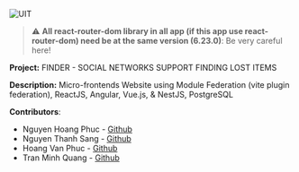 ﻿![UIT](https://img.shields.io/badge/from-UIT%20VNUHCM-blue?style=for-the-badge&link=https%3A%2F%2Fwww.uit.edu.vn%2F)

> :warning: **All react-router-dom library in all app (if this app use react-router-dom) need be at the same version (6.23.0)**: Be very careful here!

**Project:** FINDER - SOCIAL NETWORKS SUPPORT FINDING LOST ITEMS

**Description:** Micro-frontends Website using Module Federation (vite plugin federation), ReactJS, Angular, Vue.js, & NestJS, PostgreSQL

**Contributors**:

- Nguyen Hoang Phuc - [Github](https://github.com/PhucNguyenHoang611)
- Nguyen Thanh Sang - [Github](https://github.com/sang1833)
- Hoang Van Phuc - [Github](https://github.com/PhucHoangVan)
- Tran Minh Quang - [Github](https://github.com/quangnk97)
